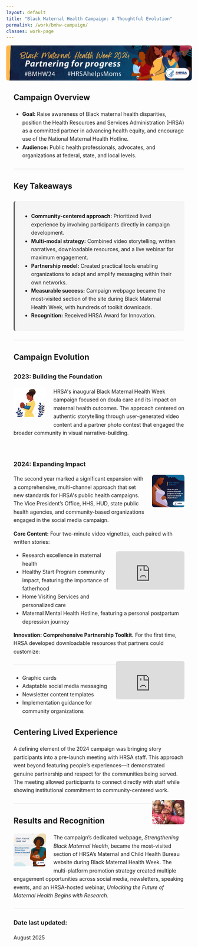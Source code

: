 ```yaml
---
layout: default
title: "Black Maternal Health Campaign: A Thoughtful Evolution"
permalink: /work/bmhw-campaign/
classes: work-page
---
```


<style>
/* Page-local container for margins & width */
.case {
  max-width: 56rem;               /* ~896px: comfortable mid width */
  margin: 0 auto;                 /* centers content */
  padding: 0 1.25rem;             /* side breathing room */
  line-height: 1.6;
}

/* Banner constrained to content width */
.banner img {
  width: 100%;
  height: auto;
  max-height: 240px;              /* keep banner from dominating */
  object-fit: cover;
  border-radius: 6px;
  display: block;
  margin-bottom: 1.25rem;
}

/* Soft callout box (Key Takeaways) */
.key-takeaways {
  background: #f5f5f5;
  border-left: 4px solid #666;
  padding: 1rem 1.25rem;
  margin: 1.5rem 0;
  border-radius: 6px;
}

/* Constrain ALL images inside the case */
.case img {
  max-width: 100%;
  height: auto;
  border-radius: 6px;
}

/* Inline images: ~half the earlier size, with float */
.inline-img.left,
.inline-img.right {
  max-width: 19%;                 /* ~quarter of content width */
}
.inline-img.left  { float: left;  margin: 0 1.25rem 1rem 0; }
.inline-img.right { float: right; margin: 0 0 1rem 1.25rem; }

/* Inline (small) video that sits with text */
.video-inline {
  float: right;
  width: min(320px, 40%);         /* ≈ quarter-ish width */
  aspect-ratio: 16 / 9;
  margin: 0 0 1rem 1rem;
  overflow: hidden;
  border-radius: 6px;
}
.video-inline iframe {
  width: 100%;
  height: 100%;
  border: 0;
}

/* Full-width (capped) video block, if needed elsewhere */
.video-embed {
  position: relative;
  padding-bottom: 56.25%;
  height: 0;
  margin: 1.25rem auto;
  max-width: 48rem;               /* cap around 768px */
}
.video-embed iframe {
  position: absolute; top: 0; left: 0;
  width: 100%; height: 100%;
  border: 0; border-radius: 6px;
}

/* Simple separators */
.hr { border-top: 1px solid #e5e5e5; margin: 1.5rem 0; }

/* Mobile tweaks: stack floats */
@media (max-width: 768px) {
  .inline-img.left,
  .inline-img.right,
  .video-inline {
    float: none;
    width: 100%;
    max-width: 100%;
    margin: 1rem 0;
  }
}
</style>

<!-- Banner -->
<div class="banner">
  <img src="/assets/images/bmhw-2024-web-banner.jpg" alt="Black Maternal Health Week campaign banner">
</div>

<div class="case">

  <h2>Campaign Overview</h2>
  <ul>
    <li><strong>Goal:</strong> Raise awareness of Black maternal health disparities, position the Health Resources and Services Administration (HRSA) as a committed partner in advancing health equity, and encourage use of the National Maternal Health Hotline.</li>
    <li><strong>Audience:</strong> Public health professionals, advocates, and organizations at federal, state, and local levels.</li>
  </ul>

  <div class="hr"></div>

  <h2>Key Takeaways</h2>
  <div class="key-takeaways">
    <ul>
      <li><strong>Community-centered approach:</strong> Prioritized lived experience by involving participants directly in campaign development.</li>
      <li><strong>Multi-modal strategy:</strong> Combined video storytelling, written narratives, downloadable resources, and a live webinar for maximum engagement.</li>
      <li><strong>Partnership model:</strong> Created practical tools enabling organizations to adapt and amplify messaging within their own networks.</li>
      <li><strong>Measurable success:</strong> Campaign webpage became the most-visited section of the site during Black Maternal Health Week, with hundreds of toolkit downloads.</li>
      <li><strong>Recognition:</strong> Received HRSA Award for Innovation.</li>
    </ul>
  </div>

  <div class="hr"></div>

  <h2>Campaign Evolution</h2>

  <h3>2023: Building the Foundation</h3>
  <img src="/assets/images/BMHWicon2023.jpg" alt="Icon for 2023 campaign" class="inline-img left">
  <p>HRSA's inaugural Black Maternal Health Week campaign focused on doula care and its impact on maternal health outcomes. The approach centered on authentic storytelling through user-generated video content and a partner photo contest that engaged the broader community in visual narrative-building.</p>
<p>&nbsp;</p>

  <h3>2024: Expanding Impact</h3>
  <img src="/assets/images/BMHWsquarePartnerPurpose.jpg" alt="Partnering graphic" class="inline-img right">
  <p>The second year marked a significant expansion with a comprehensive, multi-channel approach that set new standards for HRSA's public health campaigns. The Vice President’s Office, HHS, HUD, state public health agencies, and community-based organizations engaged in the social media campaign.</p>
  

  <p><strong>Core Content:</strong> Four two-minute video vignettes, each paired with written stories:</p>
   <!-- Inline, constrained video on the right -->
    <div class="video-inline">
      <iframe src="https://www.youtube.com/embed/cs7wvSViTAM" allowfullscreen title="Campaign video 1"></iframe>
    </div>
  <ul>
    <li>Research excellence in maternal health</li>
    <li>Healthy Start Program community impact, featuring the importance of fatherhood</li>
    <li>Home Visiting Services and personalized care</li>
    <li>Maternal Mental Health Hotline, featuring a personal postpartum depression journey</li>
  </ul>


  <p><strong>Innovation: Comprehensive Partnership Toolkit.</strong> For the first time, HRSA developed downloadable resources that partners could customize:</p>
    <!-- Second inline, constrained video on the right -->
      <div class="video-inline">
        <iframe src="https://www.youtube.com/embed/3mOvkEkEMMg" allowfullscreen title="User-generated 2024 video"></iframe>
      </div>

  <div class="hr"></div>
  <ul>
    <li>Graphic cards</li>
    <li>Adaptable social media messaging</li>
    <li>Newsletter content templates</li>
    <li>Implementation guidance for community organizations</li>
  </ul>



  <h2>Centering Lived Experience</h2>
  <p>A defining element of the 2024 campaign was bringing story participants into a pre-launch meeting with HRSA staff. This approach went beyond featuring people’s experiences—it demonstrated genuine partnership and respect for the communities being served. The meeting allowed participants to connect directly with staff while showing institutional commitment to community-centered work.</p>

  <img src="/assets/images/BMHWfatima.jpg" alt="Participants meeting with HRSA staff" class="inline-img right">

  <div class="hr"></div>

  <h2>Results and Recognition</h2>

  <img src="/assets/images/BMHWsquareBumpBeyond.jpg" alt="Partnering graphic" class="inline-img left">

  <p>The campaign’s dedicated webpage, <em>Strengthening Black Maternal Health</em>, became the most-visited section of HRSA’s Maternal and Child Health Bureau website during Black Maternal Health Week. The multi-platform promotion strategy created multiple engagement opportunities across social media, newsletters, speaking events, and an HRSA-hosted webinar, <em>Unlocking the Future of Maternal Health Begins with Research</em>.</p>

  <div class="hr"></div>

  <h3>Date last updated:</h3>
  <p>August 2025</p>

</div> <!-- /case -->
